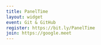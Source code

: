 ```yaml
---
title: PanelTime
layout: widget
event: Git & GitHub
register: https://bit.ly/PanelTime
join: https://google.meet
---
```

